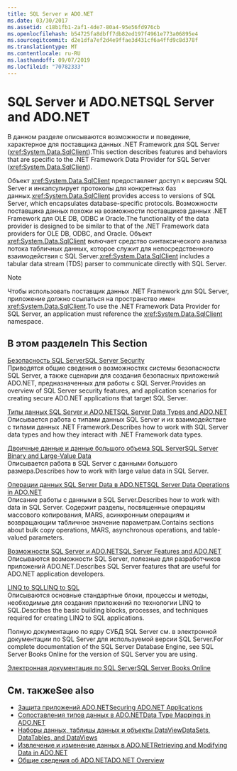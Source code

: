 ```yaml
---
title: SQL Server и ADO.NET
ms.date: 03/30/2017
ms.assetid: c18b1fb1-2af1-4de7-80a4-95e56fd976cb
ms.openlocfilehash: b54725fa8dbff7db82ed197f4961e773a06895e4
ms.sourcegitcommit: d2e1dfa7ef2d4e9ffae3d431cf6a4ffd9c8d378f
ms.translationtype: MT
ms.contentlocale: ru-RU
ms.lasthandoff: 09/07/2019
ms.locfileid: "70782333"
---
```

# <a name="sql-server-and-adonet"></a><span data-ttu-id="0bde5-102">SQL Server и ADO.NET</span><span class="sxs-lookup"><span data-stu-id="0bde5-102">SQL Server and ADO.NET</span></span>
<span data-ttu-id="0bde5-103">В данном разделе описываются возможности и поведение, характерное для поставщика данных .NET Framework для SQL Server (<xref:System.Data.SqlClient>).</span><span class="sxs-lookup"><span data-stu-id="0bde5-103">This section describes features and behaviors that are specific to the .NET Framework Data Provider for SQL Server (<xref:System.Data.SqlClient>).</span></span>  
  
 <span data-ttu-id="0bde5-104">Объект <xref:System.Data.SqlClient> предоставляет доступ к версиям SQL Server и инкапсулирует протоколы для конкретных баз данных.</span><span class="sxs-lookup"><span data-stu-id="0bde5-104"><xref:System.Data.SqlClient> provides access to versions of SQL Server, which encapsulates database-specific protocols.</span></span> <span data-ttu-id="0bde5-105">Возможности поставщика данных похожи на возможности поставщиков данных .NET Framework для OLE DB, ODBC и Oracle.</span><span class="sxs-lookup"><span data-stu-id="0bde5-105">The functionality of the data provider is designed to be similar to that of the .NET Framework data providers for OLE DB, ODBC, and Oracle.</span></span> <span data-ttu-id="0bde5-106">Объект <xref:System.Data.SqlClient> включает средство синтаксического анализа потока табличных данных, которое служит для непосредственного взаимодействия с SQL Server.</span><span class="sxs-lookup"><span data-stu-id="0bde5-106"><xref:System.Data.SqlClient> includes a tabular data stream (TDS) parser to communicate directly with SQL Server.</span></span>  
  
> [!NOTE]
> <span data-ttu-id="0bde5-107">Чтобы использовать поставщик данных .NET Framework для SQL Server, приложение должно ссылаться на пространство имен <xref:System.Data.SqlClient>.</span><span class="sxs-lookup"><span data-stu-id="0bde5-107">To use the .NET Framework Data Provider for SQL Server, an application must reference the <xref:System.Data.SqlClient> namespace.</span></span>  
  
## <a name="in-this-section"></a><span data-ttu-id="0bde5-108">В этом разделе</span><span class="sxs-lookup"><span data-stu-id="0bde5-108">In This Section</span></span>  
 [<span data-ttu-id="0bde5-109">Безопасность SQL Server</span><span class="sxs-lookup"><span data-stu-id="0bde5-109">SQL Server Security</span></span>](sql-server-security.md)  
 <span data-ttu-id="0bde5-110">Приводятся общие сведения о возможностях системы безопасности SQL Server, а также сценарии для создания безопасных приложений ADO.NET, предназначенных для работы с SQL Server.</span><span class="sxs-lookup"><span data-stu-id="0bde5-110">Provides an overview of SQL Server security features, and application scenarios for creating secure ADO.NET applications that target SQL Server.</span></span>  
  
 [<span data-ttu-id="0bde5-111">Типы данных SQL Server и ADO.NET</span><span class="sxs-lookup"><span data-stu-id="0bde5-111">SQL Server Data Types and ADO.NET</span></span>](sql-server-data-types.md)  
 <span data-ttu-id="0bde5-112">Описывается работа с типами данных SQL Server и их взаимодействие с типами данных .NET Framework.</span><span class="sxs-lookup"><span data-stu-id="0bde5-112">Describes how to work with SQL Server data types and how they interact with .NET Framework data types.</span></span>  
  
 [<span data-ttu-id="0bde5-113">Двоичные данные и данные большого объема SQL Server</span><span class="sxs-lookup"><span data-stu-id="0bde5-113">SQL Server Binary and Large-Value Data</span></span>](sql-server-binary-and-large-value-data.md)  
 <span data-ttu-id="0bde5-114">Описывается работа в SQL Server с данными большого размера.</span><span class="sxs-lookup"><span data-stu-id="0bde5-114">Describes how to work with large value data in SQL Server.</span></span>  
  
 [<span data-ttu-id="0bde5-115">Операции данных SQL Server Data в ADO.NET</span><span class="sxs-lookup"><span data-stu-id="0bde5-115">SQL Server Data Operations in ADO.NET</span></span>](sql-server-data-operations.md)  
 <span data-ttu-id="0bde5-116">Описание работы с данными в SQL Server.</span><span class="sxs-lookup"><span data-stu-id="0bde5-116">Describes how to work with data in SQL Server.</span></span> <span data-ttu-id="0bde5-117">Содержит разделы, посвященные операциям массового копирования, MARS, асинхронным операциям и возвращающим табличное значение параметрам.</span><span class="sxs-lookup"><span data-stu-id="0bde5-117">Contains sections about bulk copy operations, MARS, asynchronous operations, and table-valued parameters.</span></span>  
  
 [<span data-ttu-id="0bde5-118">Возможности SQL Server и ADO.NET</span><span class="sxs-lookup"><span data-stu-id="0bde5-118">SQL Server Features and ADO.NET</span></span>](sql-server-features-and-adonet.md)  
 <span data-ttu-id="0bde5-119">Описываются возможности SQL Server, полезные для разработчиков приложений ADO.NET.</span><span class="sxs-lookup"><span data-stu-id="0bde5-119">Describes SQL Server features that are useful for ADO.NET application developers.</span></span>  
  
 [<span data-ttu-id="0bde5-120">LINQ to SQL</span><span class="sxs-lookup"><span data-stu-id="0bde5-120">LINQ to SQL</span></span>](./linq/index.md)  
 <span data-ttu-id="0bde5-121">Описываются основные стандартные блоки, процессы и методы, необходимые для создания приложений по технологии LINQ to SQL.</span><span class="sxs-lookup"><span data-stu-id="0bde5-121">Describes the basic building blocks, processes, and techniques required for creating LINQ to SQL applications.</span></span>  
  
 <span data-ttu-id="0bde5-122">Полную документацию по ядру СУБД SQL Server см. в электронной документации по SQL Server для используемой версии SQL Server.</span><span class="sxs-lookup"><span data-stu-id="0bde5-122">For complete documentation of the SQL Server Database Engine, see SQL Server Books Online for the version of SQL Server you are using.</span></span>  
  
 [<span data-ttu-id="0bde5-123">Электронная документация по SQL Server</span><span class="sxs-lookup"><span data-stu-id="0bde5-123">SQL Server Books Online</span></span>](/sql/sql-server/sql-server-technical-documentation)  
  
## <a name="see-also"></a><span data-ttu-id="0bde5-124">См. также</span><span class="sxs-lookup"><span data-stu-id="0bde5-124">See also</span></span>

- [<span data-ttu-id="0bde5-125">Защита приложений ADO.NET</span><span class="sxs-lookup"><span data-stu-id="0bde5-125">Securing ADO.NET Applications</span></span>](../securing-ado-net-applications.md)
- [<span data-ttu-id="0bde5-126">Сопоставления типов данных в ADO.NET</span><span class="sxs-lookup"><span data-stu-id="0bde5-126">Data Type Mappings in ADO.NET</span></span>](../data-type-mappings-in-ado-net.md)
- [<span data-ttu-id="0bde5-127">Наборы данных, таблицы данных и объекты DataView</span><span class="sxs-lookup"><span data-stu-id="0bde5-127">DataSets, DataTables, and DataViews</span></span>](../dataset-datatable-dataview/index.md)
- [<span data-ttu-id="0bde5-128">Извлечение и изменение данных в ADO.NET</span><span class="sxs-lookup"><span data-stu-id="0bde5-128">Retrieving and Modifying Data in ADO.NET</span></span>](../retrieving-and-modifying-data.md)
- [<span data-ttu-id="0bde5-129">Общие сведения об ADO.NET</span><span class="sxs-lookup"><span data-stu-id="0bde5-129">ADO.NET Overview</span></span>](../ado-net-overview.md)
